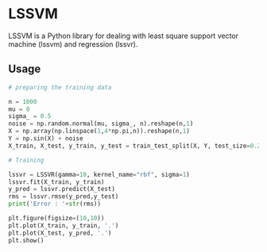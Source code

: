 # LSSVM

LSSVM is a Python library for dealing with least square support vector machine (lssvm) and regression (lssvr).

## Usage

```python
# preparing the training data

n = 1000
mu = 0
sigma_ = 0.5
noise = np.random.normal(mu, sigma_, n).reshape(n,1)
X = np.array(np.linspace(1,4*np.pi,n)).reshape(n,1)
Y = np.sin(X) + noise
X_train, X_test, y_train, y_test = train_test_split(X, Y, test_size=0.2, random_state=42)

# Training

lssvr = LSSVR(gamma=10, kernel_name="rbf", sigma=1)
lssvr.fit(X_train, y_train)
y_pred = lssvr.predict(X_test)
rms = lssvr.rmse(y_pred,y_test)
print('Error : '+str(rms))

plt.figure(figsize=(10,10))
plt.plot(X_train, y_train, '.')
plt.plot(X_test, y_pred, '.')
plt.show()
```




